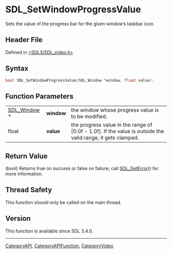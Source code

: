 # SDL_SetWindowProgressValue

Sets the value of the progress bar for the given window’s taskbar icon.

## Header File

Defined in [<SDL3/SDL_video.h>](https://github.com/libsdl-org/SDL/blob/main/include/SDL3/SDL_video.h)

## Syntax

```c
bool SDL_SetWindowProgressValue(SDL_Window *window, float value);
```

## Function Parameters

|                            |            |                                                                                                             |
| -------------------------- | ---------- | ----------------------------------------------------------------------------------------------------------- |
| [SDL_Window](SDL_Window) * | **window** | the window whose progress value is to be modified.                                                          |
| float                      | **value**  | the progress value in the range of [0.0f - 1.0f]. If the value is outside the valid range, it gets clamped. |

## Return Value

(bool) Returns true on success or false on failure; call
[SDL_GetError](SDL_GetError)() for more information.

## Thread Safety

This function should only be called on the main thread.

## Version

This function is available since SDL 3.4.0.

----
[CategoryAPI](CategoryAPI), [CategoryAPIFunction](CategoryAPIFunction), [CategoryVideo](CategoryVideo)

